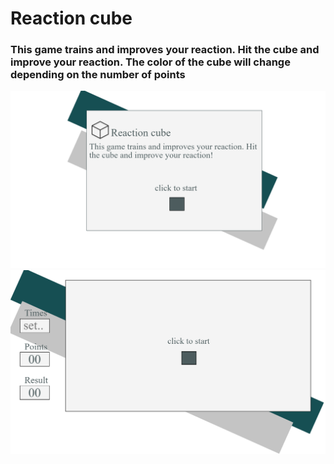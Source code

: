 
# Reaction cube
### This game trains and improves your reaction. Hit the cube and improve your reaction. The color of the cube will change depending on the number of points
![Alt Text](pictures/1.png)
![Alt Text](pictures/2.png)